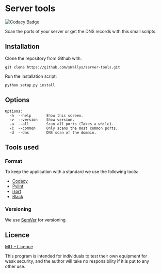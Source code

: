 # Server tools

[![Codacy Badge](https://api.codacy.com/project/badge/Grade/ca70f4341eb04084b8beb5515fdd38c8)](https://app.codacy.com/manual/mikelsmartinez/server-tools?utm_source=github.com&utm_medium=referral&utm_content=sWallyx/server-tools&utm_campaign=Badge_Grade_Dashboard)

Scan the ports of your server or get the DNS records with this small scripts.

## Installation

Clone the repository from Github with:

``` shell
git clone https://github.com/sWallyx/server-tools.git
```
Run the installation script:

``` shell
python setup.py install
```

## Options
```
Options:
  -h  --help       Show this screen.
  -v  --version    Show version.
  -a  --all        Scan all ports (Takes a while).
  -c  --common     Only scans the most common ports.
  -d  --dns        DNS scan of the domain.
```
## Tools used

### Format
To keep the application with a standard we use the following tools:
* [Codacy](https://www.codacy.com)
* [Pylint](https://www.pylint.org)
* [isort](https://timothycrosley.github.io/isort/)
* [Black](https://black.readthedocs.io/en/stable/)

### Versioning

We use [SemVer](http://semver.org/) for versioning.

## Licence

[MIT - Licence](LICENSE)

This program is intended for individuals to test their own equipment for weak security, and the author will take no responsibility if it is put to any other use.
